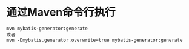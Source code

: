 # 通过Maven命令行执行

    mvn mybatis-generator:generate
    或者
    mvn -Dmybatis.generator.overwrite=true mybatis-generator:generate
